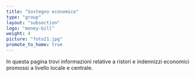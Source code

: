 ```yaml
---
title: "Sostegno economico"
type: "group"
layout: "subsection"
logo: "money-bill"
weight: 4
picture: "foto21.jpg"
promote_to_home: true
---
```


In questa pagina trovi informazioni relative a ristori e indennizzi economici promossi a livello locale e centrale.
